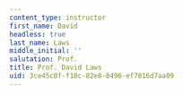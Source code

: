 ```yaml
---
content_type: instructor
first_name: David
headless: true
last_name: Laws
middle_initial: ''
salutation: Prof.
title: Prof. David Laws
uid: 3ce45c0f-f18c-82e8-8496-ef7816d7aa09
---
```

